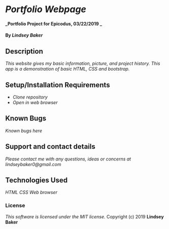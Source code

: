 # _Portfolio Webpage_


#### _Portfolio Project for Epicodus, 03/22/2019 _

#### By _**Lindsey Baker**_

## Description

_This website gives my basic information, picture, and project history. This app is a demonstration of basic HTML, CSS and bootstrap._

## Setup/Installation Requirements

* _Clone repository_
* _Open in web browser_

## Known Bugs

_Known bugs here_

## Support and contact details

_Please contact me with any questions, ideas or concerns at lindseybaker0@gmail.com_

## Technologies Used

_HTML_
_CSS_
_Web browser_

### License

*This software is licensed under the MIT license.*
Copyright (c) 2019 **Lindsey Baker**
